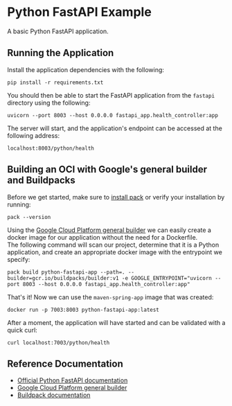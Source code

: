 # Python FastAPI Example
A basic Python FastAPI application.

## Running the Application
Install the application dependencies with the following:
```shell
pip install -r requirements.txt
```

You should then be able to start the FastAPI application from the `fastapi` directory using the following:
```shell
uvicorn --port 8003 --host 0.0.0.0 fastapi_app.health_controller:app
```

The server will start, and the application's endpoint can be accessed at the following address:
```shell
localhost:8003/python/health
```

##  Building an OCI with Google's general builder and Buildpacks
Before we get started, make sure to [install pack](https://buildpacks.io/docs/tools/pack/) or verify your installation by running:
```shell
pack --version
```

Using the [Google Cloud Platform general builder](https://github.com/GoogleCloudPlatform/buildpacks) we can easily create
a docker image for our application without the need for a Dockerfile.<br>
The following command will scan our project, determine that it is a Python application, and create an appropriate
docker image with the entrypoint we specify:
```shell
pack build python-fastapi-app --path=. --builder=gcr.io/buildpacks/builder:v1 -e GOOGLE_ENTRYPOINT="uvicorn --port 8003 --host 0.0.0.0 fastapi_app.health_controller:app"
```

That's it! Now we can use the `maven-spring-app` image that was created:
```shell
docker run -p 7003:8003 python-fastapi-app:latest 
```

After a moment, the application will have started and can be validated with a quick curl:
```shell
curl localhost:7003/python/health
```

## Reference Documentation

* [Official Python FastAPI documentation](https://fastapi.tiangolo.com/)
* [Google Cloud Platform general builder](https://github.com/GoogleCloudPlatform/buildpacks)
* [Buildpack documentation](https://buildpacks.io/docs)

